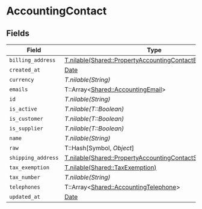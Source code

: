 # AccountingContact


## Fields

| Field                                                                                                                          | Type                                                                                                                           | Required                                                                                                                       | Description                                                                                                                    |
| ------------------------------------------------------------------------------------------------------------------------------ | ------------------------------------------------------------------------------------------------------------------------------ | ------------------------------------------------------------------------------------------------------------------------------ | ------------------------------------------------------------------------------------------------------------------------------ |
| `billing_address`                                                                                                              | [T.nilable(Shared::PropertyAccountingContactBillingAddress)](../../models/shared/propertyaccountingcontactbillingaddress.md)   | :heavy_minus_sign:                                                                                                             | N/A                                                                                                                            |
| `created_at`                                                                                                                   | [Date](https://ruby-doc.org/stdlib-2.6.1/libdoc/date/rdoc/Date.html)                                                           | :heavy_minus_sign:                                                                                                             | N/A                                                                                                                            |
| `currency`                                                                                                                     | *T.nilable(String)*                                                                                                            | :heavy_minus_sign:                                                                                                             | N/A                                                                                                                            |
| `emails`                                                                                                                       | T::Array<[Shared::AccountingEmail](../../models/shared/accountingemail.md)>                                                    | :heavy_minus_sign:                                                                                                             | N/A                                                                                                                            |
| `id`                                                                                                                           | *T.nilable(String)*                                                                                                            | :heavy_minus_sign:                                                                                                             | N/A                                                                                                                            |
| `is_active`                                                                                                                    | *T.nilable(T::Boolean)*                                                                                                        | :heavy_minus_sign:                                                                                                             | N/A                                                                                                                            |
| `is_customer`                                                                                                                  | *T.nilable(T::Boolean)*                                                                                                        | :heavy_minus_sign:                                                                                                             | N/A                                                                                                                            |
| `is_supplier`                                                                                                                  | *T.nilable(T::Boolean)*                                                                                                        | :heavy_minus_sign:                                                                                                             | N/A                                                                                                                            |
| `name`                                                                                                                         | *T.nilable(String)*                                                                                                            | :heavy_minus_sign:                                                                                                             | N/A                                                                                                                            |
| `raw`                                                                                                                          | T::Hash[Symbol, *Object*]                                                                                                      | :heavy_minus_sign:                                                                                                             | N/A                                                                                                                            |
| `shipping_address`                                                                                                             | [T.nilable(Shared::PropertyAccountingContactShippingAddress)](../../models/shared/propertyaccountingcontactshippingaddress.md) | :heavy_minus_sign:                                                                                                             | N/A                                                                                                                            |
| `tax_exemption`                                                                                                                | [T.nilable(Shared::TaxExemption)](../../models/shared/taxexemption.md)                                                         | :heavy_minus_sign:                                                                                                             | N/A                                                                                                                            |
| `tax_number`                                                                                                                   | *T.nilable(String)*                                                                                                            | :heavy_minus_sign:                                                                                                             | N/A                                                                                                                            |
| `telephones`                                                                                                                   | T::Array<[Shared::AccountingTelephone](../../models/shared/accountingtelephone.md)>                                            | :heavy_minus_sign:                                                                                                             | N/A                                                                                                                            |
| `updated_at`                                                                                                                   | [Date](https://ruby-doc.org/stdlib-2.6.1/libdoc/date/rdoc/Date.html)                                                           | :heavy_minus_sign:                                                                                                             | N/A                                                                                                                            |